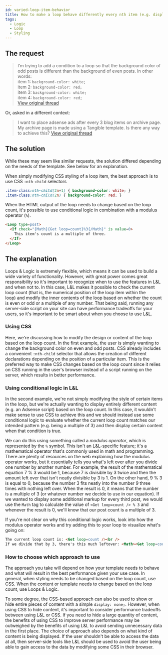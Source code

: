 ```yaml
---
id: varied-loop-item-behavior
title: How to make a loop behave differently every nth item (e.g. display content every third post, change styling on even/odd posts)
tags:
  - Logic
  - Loop
  - Styling
---
```

## The request

> I’m trying to add a condition to a loop so that the background color of odd posts is different than the background of even posts. In other words:  
> item 1: `background-color: white;`  
> item 2: `background-color: red;`  
> item 3: `background-color: white;`  
> item 4: `background-color: red;`  
> [View original thread](https://discourse.tangible.one/t/loop-item-number/765)

  

Or, asked in a different context:

> I want to place adsense ads after every 3 blog items on archive page. My archive page is made using a Tangible template. Is there any way to achieve this? [View original thread](https://discourse.tangible.one/t/show-ads-after-every-3-blog-posts-in-archive/821)

## The solution

While these may seem like similar requests, the solution differed depending on the needs of the template. See below for an explanation.

When simply modifying CSS styling of a loop item, the best approach is to use CSS `:nth-child` selectors

```css
.item-class:nth-child(2n+1) { background-color: white; }
.item-class:nth-child(2n) { background-color: red; }
```

When the HTML output of the loop needs to change based on the loop count, it's possible to use conditional logic in combination with a modulus operator (`%`).

```html
<Loop type=post>
  <If check="{Math}{Get loop=count}%3{/Math}" is value=0>
    This item's count is a multiple of three.
  </If>
</Loop>
```

## The explanation

Loops & Logic is extremely flexible, which means it can be used to build a wide variety of functionality. However, with great power comes great responsibility so it's important to recognize when to use the features in L&L and when not to. In this case, L&L makes it possible to check the current loop count (that is, the numerical position of the loop item within the loop) and modify the inner contents of the loop based on whether the count is even or odd or a multiple of any number. That being said, running any server-side script on your site can have performance tradeoffs for your users, so it's important to be smart about when you choose to use L&L.

### Using CSS

Here, we're discussing how to modify the design or content of the loop based on the loop count. In the first example, the user is simply wanting to change the background color on even and odd posts. CSS already includes a convenient `:nth-child` selector that allows the creation of different declarations depending on the position of a particular item. This is the preferred way to make CSS changes based on the loop count since it relies on CSS running in the user's browser instead of a script running on the server, which results in better performance.

### Using conditional logic in L&L

In the second example, we're not simply modifying the style of certain items in the loop, but we're actually wanting to display entirely different content (e.g. an Adsense script) based on the loop count. In this case, it wouldn't make sense to use CSS to achieve this and we should instead use some conditional logic to evaluate whether the current loop count matches our intended pattern (e.g. being a multiple of 3) and then display certain content when that condition is true.

We can do this using something called a _modulus operator_, which is represented by the `%` symbol. This isn't an L&L-specific feature; it's a mathematical operator that's commonly used in math and programming. There are plenty of resources on the web explaining how the modulus operator works, but it essentially tells you what's left over after you divide one number by another number. For example, the result of the mathematical equation 7 % 3 would be 1, because 7 is divisible by 3 twice and then the amount left over that isn't neatly divisible by 3 is 1. On the other hand, 9 % 3 is equal to 0, because the number 3 fits neatly into the number 9 three times with nothing left over. When the result is 0, it means that the number is a multiple of 3 (or whatever number we decide to use in our equation). If we wanted to display some additional markup for every third post, we would use the `Math` tag to calculate the value of `<Get loop=count /> % 3` and whenever the result is 0, we'll know that our post count is a multiple of 3.

If you're not clear on why this conditional logic works, look into how the modulus operator works and try adding this to your loop to visualize what's going on:

```html
The current loop count is: <Get loop=count /><br />
If we divide that by 3, there's this much leftover: <Math><Get loop=count /> % 3 </Math>
```

### How to choose which approach to use

The approach you take will depend on how your template needs to behave and what will result in the best performance given your use case. In general, when styling needs to be changed based on the loop count, use CSS. When the content or template needs to change based on the loop count, use Loops & Logic.

To some degree, the CSS-based approach can also be used to show or hide entire pieces of content with a simple `display: none;`. However, when using CSS to hide content, it's important to consider performance tradeoffs between using L&L or CSS. If you need to hide a large quantity of content, the benefits of using CSS to improve server performance may be outweighed by the benefits of using L&L to avoid sending unnecessary data in the first place. The choice of approach also depends on what kind of content is being displayed. If the user shouldn't be able to access the data at all, then server-side tools like L&L should be used to avoid the user being able to gain access to the data by modifying some CSS in their browser.